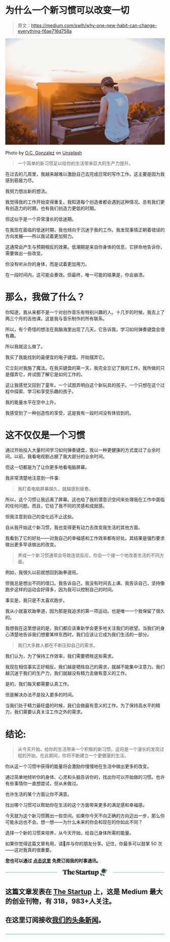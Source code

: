 # 为什么一个新习惯可以改变一切

> 原文：<https://medium.com/swlh/why-one-new-habit-can-change-everything-f6ae716d758a>

![](img/12d85f2205708296a905a3ac0461f926.png)

Photo by [O.C. Gonzalez](https://unsplash.com/photos/sTxnxL4O2AA?utm_source=unsplash&utm_medium=referral&utm_content=creditCopyText) on [Unsplash](https://unsplash.com/search/photos/piano?utm_source=unsplash&utm_medium=referral&utm_content=creditCopyText)

> 一个简单的新习惯足以给你的生活带来巨大的生产力提升。

在过去的几周里，我越来越难以激励自己去完成日常的写作工作。这主要是因为我感到筋疲力尽。

我努力想出新的想法。

我觉得我的工作开始变得重复。我知道每个创造者都会遇到这种情况。总有我们更有创造力的时期，也有我们创造力更低的时期。

但这似乎是一个异常漫长的低迷期。

在我现在面临的低迷时期，我也倾向于沉迷于我的工作。我发现事情正朝着错误的方向发展——所以我试着更加努力。

这通常会产生与预期相反的效果。低潮期是来自你身体的信息，它拼命地告诉你，需要做出一些改变。

你没有听从你的身体，而是试着更加用力。

在一段时间内，这可能会奏效。但最终，唯一可能的结果是，你会崩溃。

# 那么，我做了什么？

你知道，我从来都不是一个对创作音乐有特别兴趣的人。十几岁的时候，我去上了两三个月的吉他课。这是我与音乐制作的所有联系。

所以，有个奇怪的想法在我脑海里出现了几天。它告诉我，学习如何弹奏键盘会很有趣。

所以我就这么做了。

我买了我能找到的最便宜的电子键盘。开始摆弄它。

它立刻对我施了魔法。在我买键盘的第一天，我完全忘记了我的工作。我所做的只是摆弄它，并试图了解它是如何工作的。

这让我感觉又回到了童年。一个试图弄明白这个新玩具的孩子。一个只想在这个过程中探索、学习和享受乐趣的孩子。

我的能量水平在空中上升。

我感受到了一种创造性的享受，这是我有一段时间没有体验到的。

# 这不仅仅是一个习惯

通过开始投入大量时间学习如何弹奏键盘，我以一种更健康的方式度过了业余时间。以前，我看电视剧占据了我大部分的业余时间。

但这一切都是为了让你更多地看电脑屏幕。

我非常清楚地注意到一件事:

> 我盯着电脑屏幕越久，就越感到疲惫。

所以，这个习惯让我远离了屏幕。这也给了我的潜意识空间来处理我在工作中面临的任何问题。而且，它给了我不同的灵感和成就感。

但我注意到自己的变化远不止这些。

自从我开始这个新习惯，我也变得更有动力去改变我生活的其他方面。

我看到了它的好处——对我自己的幸福感和工作效率都有好处。其结果是强烈要求做出更多早该做出的改变。

> 养成一个新习惯通常会导致连锁反应，你会一个接一个地改善生活的不同方面。

例如，我很久以前就想回到跆拳道班。

但我总是想出不同的借口。我告诉自己，我没有时间去上课。我告诉自己，坚持像跑步这样的运动会好得多，因为我可以控制自己的时间。

事实是，我只是不太喜欢跑步。

我从小就喜欢跆拳道，因为那是我追求的第一项运动。也是唯一一个我保留了很久的。

我想我在这里想说的是，我们都应该重新学会更多地关注我们的欲望。当我们的身心清楚地告诉我们想要某样东西时，我们应该让它成为我们生活的一部分。

> 我们大多数人都在不断压抑自己的需求。

我们认为，为了保持工作效率，我们需要牺牲这些需求。

我现在相信事实正好相反。我们越是牺牲自己的需求，就越不能集中注意力。我们越沉迷于我们的生产力，我们就越没有精力去做有意义的工作。

是的，我们每天都需要认真工作。

但是解决办法不是投入更多的时间。

当我们处于精力最旺盛的时候，我们会做最有意义的工作。为了保持高水平的精力，我们需要认真关注工作之外的需求。

# 结论:

> 从今天开始，给你的生活带来一个积极的新习惯。这将是一个漫长的发现过程的开始，在此期间，你将不断建立一个更健康的生活。

你从这一个习惯中获得的能量将会激励你慢慢地在生活中做出更多的改变。

通过简单地倾听你的身体、心灵和头脑告诉你的，找出你可以开始做的习惯。也许有些事情你一直想尝试，但从未做过。

也许生活的某个方面让你不满意。

找出哪个习惯可以帮助你在生活的这个方面带来更多的满足感和幸福感。

今天就为这个新习惯腾出一些空间。如果你今天不向正确的方向迈出一步，那么你可能永远也不会。想一想——为什么未来的你会和现在的你如此不同？

选择一个新的习惯来培养，从今天开始，给自己身体所需的能量。

如果你觉得这篇文章有用，请👏并与你的朋友分享。记住，你最多可以鼓掌 50 次——这对我真的很重要。

**您也可以通过** [**点击这里**](https://mailchi.mp/b0d1e1fba452/struggle-first-thrive-later) **免费订阅我的时事通讯。**

[![](img/308a8d84fb9b2fab43d66c117fcc4bb4.png)](https://medium.com/swlh)

## 这篇文章发表在 [The Startup](https://medium.com/swlh) 上，这是 Medium 最大的创业刊物，有 318，983+人关注。

## 在这里订阅接收[我们的头条新闻](http://growthsupply.com/the-startup-newsletter/)。

[![](img/b0164736ea17a63403e660de5dedf91a.png)](https://medium.com/swlh)